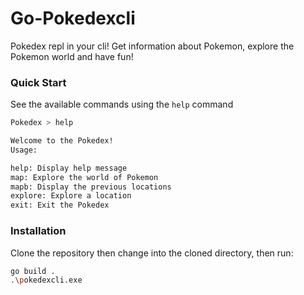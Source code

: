 # Go-Pokedexcli

Pokedex repl in your cli! Get information about Pokemon, explore the Pokemon world and have fun!

### Quick Start

See the available commands using the `help` command

```bash
Pokedex > help

Welcome to the Pokedex!
Usage:

help: Display help message
map: Explore the world of Pokemon
mapb: Display the previous locations
explore: Explore a location
exit: Exit the Pokedex
```

### Installation

Clone the repository then change into the cloned directory, then run:

```bash
go build .
.\pokedexcli.exe
```
